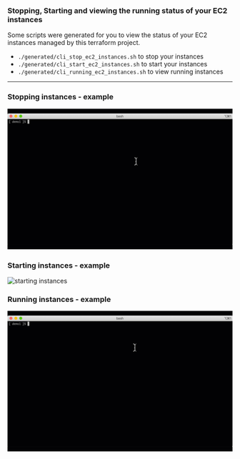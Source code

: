 ### Stopping, Starting and viewing the running status of your EC2 instances

Some scripts were generated for you to view the status of your EC2 instances managed by this terraform project.

- `./generated/cli_stop_ec2_instances.sh` to stop your instances
- `./generated/cli_start_ec2_instances.sh` to start your instances
- `./generated/cli_running_ec2_instances.sh` to view running instances

------

### Stopping instances - example

![stopping instances](./README-EC2-START-STOP-STATUS/stopping_instances.gif)

### Starting instances - example

![starting instances](./README-EC2-START-STOP-STATUS/starting_instances.gif)

### Running instances - example

![running instances](./README-EC2-START-STOP-STATUS/running_instances.gif)